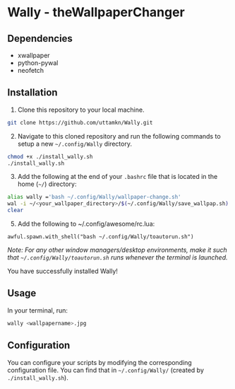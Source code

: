 # Wally - theWallpaperChanger

## Dependencies 

- xwallpaper 
- python-pywal 
- neofetch

## Installation 

1. Clone this repository to your local machine.
```bash
git clone https://github.com/uttamkn/Wally.git
```

2. Navigate to this cloned repository and run the following commands to setup a new `~/.config/Wally` directory.
```bash
chmod +x ./install_wally.sh
./install_wally.sh
```

3. Add the following at the end of your `.bashrc` file that is located in the home (`~/`) directory: 
```bash
alias wally ='bash ~/.config/Wally/wallpaper-change.sh'     
wal -i ~/<your_wallpaper_directory>/$(~/.config/Wally/save_wallpap.sh)
clear
```

5. Add the following to ~/.config/awesome/rc.lua:
```
awful.spawn.with_shell("bash ~/.config/Wally/toautorun.sh")
```

*Note: For any other window managers/desktop environments, make it such that `~/.config/Wally/toautorun.sh` runs whenever the terminal is launched.*

You have successfully installed Wally!

## Usage 

In your terminal, run:
```bash
wally <wallpapername>.jpg
```
## Configuration

You can configure your scripts by modifying the corresponding configuration file. You can find that in `~/.config/Wally/` (created by `./install_wally.sh`).
